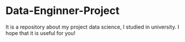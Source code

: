 # Data-Enginner-Project
It is a repository about my project data science, I studied in university. I hope that it is useful for you!
